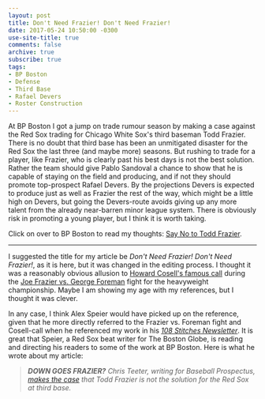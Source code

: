 ```yaml
---
layout: post
title: Don't Need Frazier! Don't Need Frazier!
date: 2017-05-24 10:50:00 -0300
use-site-title: true
comments: false
archive: true
subscribe: true
tags:
- BP Boston
- Defense
- Third Base
- Rafael Devers
- Roster Construction
---
```


At BP Boston I got a jump on trade rumour season by making a case against the Red Sox trading for Chicago White Sox's third baseman
Todd Frazier. There is no doubt that third base has been an unmitigated disaster for the Red Sox the last three (and maybe more)
seasons. But rushing to trade for a player, like Frazier, who is clearly past his best days is not the best solution. Rather the 
team should give Pablo Sandoval a chance to show that he is capable of staying on the field and producing, and if not they should
promote top-prospect Rafael Devers. By the projections Devers is expected to produce just as well as Frazier the rest of the way,
which might be a little high on Devers, but going the Devers-route avoids giving up any more talent from the already near-barren minor league
system. There is obviously risk in promoting a young player, but I think it is worth taking.

Click on over to BP Boston to read my thoughts: <a href = "http://boston.locals.baseballprospectus.com/2017/05/23/say-no-to-todd-frazier/" target = "_blank"> Say No to Todd Frazier</a>.

***

I suggested the title for my article be *Don't Need Frazier! Don't Need Frazier!*, as it is here, but it was changed in the editing process. I thought it 
was a reasonably obvious allusion to <a href = "https://youtu.be/JZEIMQ42-oU" target = "_blank"> Howard Cosell's famous call</a> during the <a href = "https://en.wikipedia.org/wiki/Joe_Frazier_vs._George_Foreman" target = "_blank"> Joe Frazier vs. George Foreman</a>
fight for the heavyweight championship. Maybe I am showing my age with my references, but I thought it was clever.

In any case, I think Alex Speier would have picked up on the reference, given that he more directly referred to the Frazier vs. Foreman fight and Cosell-call when he 
referenced my work in his <a href = "http://pages.email.bostonglobe.com/108StitchesSignUp/?s_campaign=108stitches:newsletter" target = "_blank"> *108 Stitches Newsletter*</a>. 
It is great that Speier, a Red Sox beat writer for The Boston Globe, is reading and directing his readers to some of the work at BP Boston. 
Here is what he wrote about my article:

> *__DOWN GOES FRAZIER?__ Chris Teeter, writing for Baseball Prospectus, <a href = "http://boston.locals.baseballprospectus.com/2017/05/23/say-no-to-todd-frazier/" target = "_blank"> makes the case</a> that Todd Frazier is not the solution for the Red Sox at third base.*